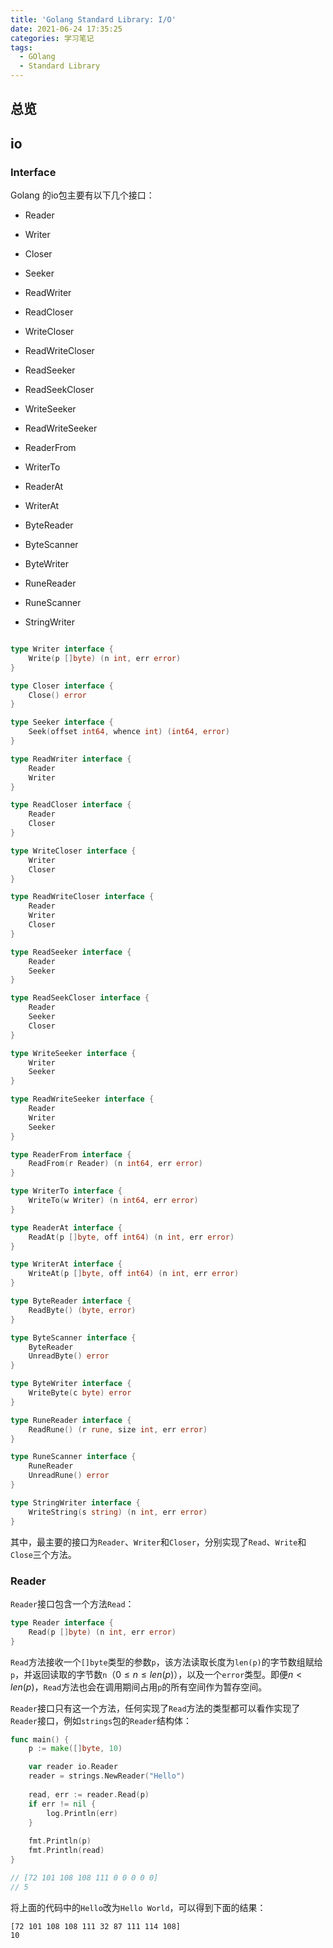 ```yaml
---
title: 'Golang Standard Library: I/O'
date: 2021-06-24 17:35:25
categories: 学习笔记
tags:
  - GOlang
  - Standard Library
---
```


## 总览

## io

### Interface

Golang 的io包主要有以下几个接口：

-   Reader
-   Writer
-   Closer
-   Seeker
-   ReadWriter
-   ReadCloser
-   WriteCloser
-   ReadWriteCloser
-   ReadSeeker
-   ReadSeekCloser
-   WriteSeeker
-   ReadWriteSeeker



-   ReaderFrom
-   WriterTo
-   ReaderAt
-   WriterAt
-   ByteReader
-   ByteScanner
-   ByteWriter
-   RuneReader
-   RuneScanner
-   StringWriter

```go

type Writer interface {
	Write(p []byte) (n int, err error)
}

type Closer interface {
	Close() error
}

type Seeker interface {
	Seek(offset int64, whence int) (int64, error)
}

type ReadWriter interface {
	Reader
	Writer
}

type ReadCloser interface {
	Reader
	Closer
}

type WriteCloser interface {
	Writer
	Closer
}

type ReadWriteCloser interface {
	Reader
	Writer
	Closer
}

type ReadSeeker interface {
	Reader
	Seeker
}

type ReadSeekCloser interface {
	Reader
	Seeker
	Closer
}

type WriteSeeker interface {
	Writer
	Seeker
}

type ReadWriteSeeker interface {
	Reader
	Writer
	Seeker
}

type ReaderFrom interface {
	ReadFrom(r Reader) (n int64, err error)
}

type WriterTo interface {
	WriteTo(w Writer) (n int64, err error)
}

type ReaderAt interface {
	ReadAt(p []byte, off int64) (n int, err error)
}

type WriterAt interface {
	WriteAt(p []byte, off int64) (n int, err error)
}

type ByteReader interface {
	ReadByte() (byte, error)
}

type ByteScanner interface {
	ByteReader
	UnreadByte() error
}

type ByteWriter interface {
	WriteByte(c byte) error
}

type RuneReader interface {
	ReadRune() (r rune, size int, err error)
}

type RuneScanner interface {
	RuneReader
	UnreadRune() error
}

type StringWriter interface {
	WriteString(s string) (n int, err error)
}

```

其中，最主要的接口为`Reader`、`Writer`和`Closer`，分别实现了`Read`、`Write`和`Close`三个方法。

### Reader

`Reader`接口包含一个方法`Read`：

```go
type Reader interface {
	Read(p []byte) (n int, err error)
}
```

`Read`方法接收一个`[]byte`类型的参数`p`，该方法读取长度为`len(p)`的字节数组赋给`p`，并返回读取的字节数`n`（$0\leq n\leq len(p)$），以及一个`error`类型。即便$n<len(p)$，`Read`方法也会在调用期间占用`p`的所有空间作为暂存空间。

`Reader`接口只有这一个方法，任何实现了`Read`方法的类型都可以看作实现了`Reader`接口，例如`strings`包的`Reader`结构体：

```go
func main() {
	p := make([]byte, 10)

    var reader io.Reader    
	reader = strings.NewReader("Hello")
	
    read, err := reader.Read(p)
	if err != nil {
		log.Println(err)
	}
	
    fmt.Println(p)
    fmt.Println(read)
}

// [72 101 108 108 111 0 0 0 0 0]
// 5
```

将上面的代码中的`Hello`改为`Hello World`，可以得到下面的结果：

```
[72 101 108 108 111 32 87 111 114 108]
10
```



